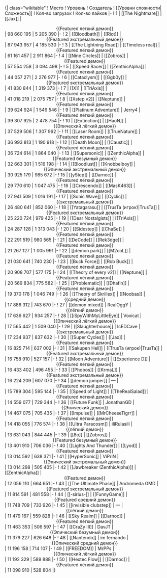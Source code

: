 {| class="wikitable"
! Место
! Уровень
! Создатель
! [[Уровни сложности|Сложность]]
! Кол-во загрузок
! Кол-во лайков
|-
! 1
| [[The Nightmare]]
| [[Jax]]
| <center>{{Featured лёгкий демон}}</center>
| 98 660 195
| 5 205 390
|-
! 2
| [[Bloodbath]]
| [[Riot]]
| <center>{{Featured экстремальный демон}}</center>
| 87 943 957
| 4 185 530
|-
! 3
| [[The Lightning Road]]
| [[Timeless real]]
| <center>{{Featured лёгкий демон}}</center>
| 61 161 457
| 2 911 864
|-
! 4
| [[Nine Circles]]
| [[Zobros]]
| <center>{{Featured демон}}</center>
| 57 554 258
| 3 094 498
|-
! 5
| [[Speed Racer]]
| [[ZenthicAlpha]]
| <center>{{Featured лёгкий демон}}</center>
| 44 057 271
| 2 276 977
|-
! 6
| [[Cataclysm]]
| [[Ggb0y]]
| <center>{{Featured экстремальный демон}}</center>
| 41 830 844
| 1 319 373
|-
! 7
| [[X]]
| [[TriAxis]]
| <center>{{Featured лёгкий демон}}</center>
| 41 018 219
| 2 075 757
|-
! 8
| [[Xstep v2]]
| [[Neptune]]
| <center>{{Featured лёгкий демон}}</center>
| 39 624 924
| 1 549 546
|-
! 9
| [[Platinum Adventure]]
| Jerry4
| <center>{{Featured лёгкий демон}}</center>
| 39 307 925
| 2 478 754
|-
! 10
| [[Extinction]]
| [[HaoN]]
| <center>{{Эпический лёгкий демон}}</center>
| 37 529 506
| 1 307 962
|-
! 11
| [[Laser Room]]
| [[TrueNature]]
| <center>{{Featured лёгкий демон}}</center>
| 36 993 813
| 1 190 918
|-
! 12
| [[Death Moon]]
| [[Caustic]]
| <center>{{Featured лёгкий демон}}</center>
| 36 724 614
| 1 864 040
|-
! 13
| [[Supersonic]]
| [[ZenthicAlpha]]
| <center>{{Featured безумный демон}}</center>
| 32 663 301
| 1 516 198
|-
! 14
| [[Bloodlust]]
| [[Knobbelboy]]
| <center>{{Эпический экстремальный демон}}</center>
| 30 925 179
| 985 672
|-
! 15
| [[yStep]]
| [[Darnoc]]
| <center>{{Featured лёгкий демон}}</center>
| 29 770 610
| 1 047 475
|-
! 16
| [[Crescendo]]
| [[MasK463]]
| <center>{{Featured лёгкий демон}}</center>
| 27 941 509
| 1 016 191
|-
! 17
| [[Sonic Wave]]
| [[Cyclic]]
| <center>{{экстремальный демон}}</center>
| 26 480 641
| 852 060
|-
! 18
| [[Yatagarasu]]
| [[TrusTa (игрок)|TrusTa]]
| <center>{{Featured экстремальный демон}}</center>
| 25 220 724
| 979 425
|-
! 19
| [[Dear Nostalgists]]
| [[TriAxis]]
| <center>{{Featured лёгкий демон}}</center>
| 24 287 128
| 1 313 043
|-
! 20
| [[Sidestep]]
| [[ChaSe]]
| <center>{{Featured лёгкий демон}}</center>
| 22 291 519
| 980 565
|-
! 21
| [[DeCode]]
| [[Rek3dge]]
| <center>{{Featured лёгкий демон}}</center>
| 21 267 127
| 1 005 991
|-
! 22
| [[demon park]]
| [[M2coL]]
| <center>{{Featured лёгкий демон}}</center>
| 21 030 641
| 740 230
|-
! 23
| [[Buck Force]]
| [[Rob Buck]]
| <center>{{Featured лёгкий демон}}</center>
| 20 908 707
| 577 175
|-
! 24
| [[Theory of every v2]]
| [[Neptune]]
| <center>{{Featured лёгкий демон}}</center>
| 20 569 834
| 775 582
|-
! 25
| [[Problematic]]
| [[Dhafin]]
| <center>{{Featured лёгкий демон}}</center>
| 19 370 178
| 1 046 749
|-
! 26
| [[Theory of Skrillex]]
| [[Noobas]]
| <center>{{средний демон}}</center>
| 17 886 312
| 743 670
|-
! 27
| [[demon mixed]]
| RealOggY
| <center>{{лёгкий демон}}</center>
| 17 636 627
| 934 257
|-
! 28
| [[iSpyWithMyLittleEye]]
| Voxicat
| <center>{{Эпический лёгкий демон}}</center>
| 17 565 442
| 1 509 040
|-
! 29
| [[Slaughterhouse]]
| IcEDCave
| <center>{{экстремальный демон}}</center>
| 17 234 937
| 837 632
|-
! 30
| [[Super Cycles]]
| [[Jax]]
| <center>{{Featured лёгкий демон}}</center>
| 16 825 714
| 637 002
|-
! 31
| [[Sakupen Hell]]
| [[TrusTa (игрок)|TrusTa]]
| <center>{{Featured экстремальный демон}}</center>
| 16 758 910
| 527 157
|-
! 32
| [[Moon Adventure]]
| [[Experience D]]
| <center>{{Featured лёгкий демон}}</center>
| 16 433 402
| 496 455
|-
! 33
| [[Phobos]]
| [[KrmaL]]
| <center>{{Featured экстремальный демон}}</center>
| 16 224 209
| 607 070
|-
! 34
| [[demon jumper]]
| —
| <center>{{Featured лёгкий демон}}</center>
| 15 789 304
| 595 144
|-
! 35
| [[Speed of Light]]
| [[TheRealSalad]]
| <center>{{Featured лёгкий демон}}</center>
| 14 559 077
| 729 344
|-
! 36
| [[Future Funk]]
| JonathanGD
| <center>{{Эпический демон}}</center>
| 14 467 075
| 705 435
|-
! 37
| [[Impulse]]
| [[MrCheeseTigrr]]
| <center>{{Featured лёгкий демон}}</center>
| 14 418 055
| 776 574
|-
! 38
| [[Ultra Paracosm]]
| iIiRulasiIi
| <center>{{лёгкий демон}}</center>
| 13 631 043
| 844 445
|-
! 39
| [[8o]]
| [[Zobros]]
| <center>{{Featured безумный демон}}</center>
| 13 401 910
| 706 036
|-
! 40
| [[Lights And Thunder]]
| [[Lyod]]
| <center>{{Featured лёгкий демон}}</center>
| 13 014 592
| 638 371
|-
! 41
| [[HyperSonic]]
| ViPriN
| <center>{{Эпический экстремальный демон}}</center>
| 13 014 298
| 505 405
|-
! 42
| [[Jawbreaker (ZenthicAlpha)]]
| [[ZenthicAlpha]]
| <center>{{Featured демон}}</center>
| 12 056 110
| 664 651
|-
! 43
| [[The Ultimate Phase]]
| Andromeda GMD
| <center>{{Featured экстремальный демон}}</center>
| 11 814 591
| 481 558
|-
! 44
| [[-sirius-]]
| [[FunnyGame]]
| <center>{{Featured средний демон}}</center>
| 11 748 709
| 733 926
|-
! 45
| [[invisible clubstep]]
| —
| <center>{{лёгкий демон}}</center>
| 11 479 167
| 559 828
|-
! 46
| [[Sky Realm]]
| [[Darnoc]]
| <center>{{Featured лёгкий демон}}</center>
| 11 463 353
| 506 597
|-
! 47
| [[CraZy III]]
| DavJT
| <center>{{Эпический безумный демон}}</center>
| 11 379 227
| 626 648
|-
! 48
| [[Nantendo]]
| im fernando
| <center>{{Эпический средний демон}}</center>
| 11 196 158
| 714 107
|-
! 49
| [[FREEDOM]]
| MrPPs
| <center>{{Эпический лёгкий демон}}</center>
| 11 192 329
| 589 888
|-
! 50
| [[Hextec Flow]]
| [[Darnoc]]
| <center>{{Featured лёгкий демон}}</center>
| 11 098 910
| 528 804
|}
